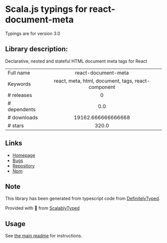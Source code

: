 
# Scala.js typings for react-document-meta

Typings are for version 3.0

## Library description:
Declarative, nested and stateful HTML document meta tags for React

|                    |                 |
| ------------------ | :-------------: |
| Full name          | react-document-meta |
| Keywords           | react, meta, html, document, tags, react-component |
| # releases         | 0 |
| # dependents       | 0.0 |
| # downloads        | 19162.666666666668 |
| # stars            | 320.0 |

## Links
- [Homepage](https://github.com/kodyl/react-document-meta#readme)
- [Bugs](https://github.com/kodyl/react-document-meta/issues)
- [Repository](https://github.com/kodyl/react-document-meta)
- [Npm](https://www.npmjs.com/package/react-document-meta)
    


## Note
This library has been generated from typescript code from [DefinitelyTyped](https://definitelytyped.org).

Provided with :purple_heart: from [ScalablyTyped](https://github.com/oyvindberg/ScalablyTyped)

## Usage
See [the main readme](../../readme.md) for instructions.


